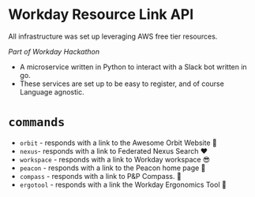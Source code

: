 # Workday Resource Link API

All infrastructure was set up leveraging AWS free tier resources.

_Part of Workday Hackathon_

- A microservice written in Python to interact with a Slack bot written in go.
- These services are set up to be easy to register, and of course Language agnostic.

# `commands`

- `orbit` - responds with a link to the Awesome Orbit Website 💫
- `nexus`- responds with a link to Federated Nexus Search ❤️
- `workspace` - responds with a link to Workday workspace 😎
- `peacon` - responds with a link to the Peacon home page 🤗
- `compass` - responds with a link to P&P Compass. 💬
- `ergotool` - responds with a link the Workday Ergonomics Tool 🙉